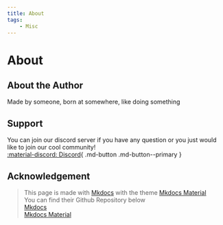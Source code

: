 ```yaml
---
title: About
tags:
    - Misc
---
```

# About
## About the Author
Made by someone, born at somewhere, like doing something

## Support
You can join our discord server if you have any question or you just would like to join our cool community!  
[:material-discord: Discord](https://discord.gg/uK4HeGN){ .md-button .md-button--primary }
## Acknowledgement
> This page is made with [Mkdocs](https://www.mkdocs.org) with the theme [Mkdocs Material](https://squidfunk.github.io/mkdocs-material/)  
You can find their Github Repository below  
> [Mkdocs](https://github.com/mkdocs/mkdocs/)  
> [Mkdocs Material](https://github.com/squidfunk/mkdocs-material)


